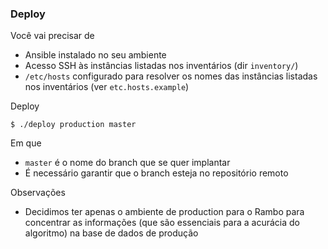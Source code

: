 ### Deploy

Você vai precisar de

- Ansible instalado no seu ambiente
- Acesso SSH às instâncias listadas nos inventários (dir `inventory/`)
- `/etc/hosts` configurado para resolver os nomes das instâncias listadas nos
  inventários (ver `etc.hosts.example`)

Deploy

    $ ./deploy production master

Em que

- `master` é o nome do branch que se quer implantar
- É necessário garantir que o branch esteja no repositório remoto

Observações

- Decidimos ter apenas o ambiente de production para o Rambo para concentrar as
  informações (que são essenciais para a acurácia do algoritmo) na base de dados
  de produção
